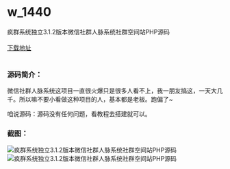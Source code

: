 # w_1440
疯群系统独立3.1.2版本微信社群人脉系统社群空间站PHP源码
<br/></br>
[下载地址](https://www.uuid2.com/1440.html "下载地址")
<br/></br>
<h3>源码简介：</h3>
<p>微信社群人脉系统这项目一直很火爆只是很多人看不上，我一朋友搞这，一天大几千。所以嘛不要小看做这种项目的人，基本都是老板。跑偏了~<p>
<p>咱说源码：源码没有任何问题，看教程去搭建就可以。<p>
<h3>截图：</h3>
<img src="https://www.uuid2.com/wp-content/uploads/img/202108/673bb24760.jpg" alt="疯群系统独立3.1.2版本微信社群人脉系统社群空间站PHP源码"><img src="https://www.uuid2.com/wp-content/uploads/img/202108/16892dd103.png" alt="疯群系统独立3.1.2版本微信社群人脉系统社群空间站PHP源码">
